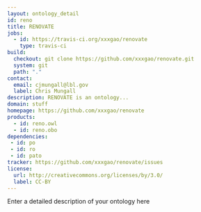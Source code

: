 ```yaml
---
layout: ontology_detail
id: reno
title: RENOVATE
jobs:
  - id: https://travis-ci.org/xxxgao/renovate
    type: travis-ci
build:
  checkout: git clone https://github.com/xxxgao/renovate.git
  system: git
  path: "."
contact:
  email: cjmungall@lbl.gov
  label: Chris Mungall
description: RENOVATE is an ontology...
domain: stuff
homepage: https://github.com/xxxgao/renovate
products:
  - id: reno.owl
  - id: reno.obo
dependencies:
 - id: po
 - id: ro
 - id: pato
tracker: https://github.com/xxxgao/renovate/issues
license:
  url: http://creativecommons.org/licenses/by/3.0/
  label: CC-BY
---
```


Enter a detailed description of your ontology here

